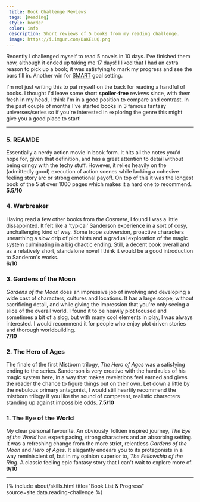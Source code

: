 ```yaml
---
 title: Book Challenge Reviews 
 tags: [Reading]
 style: border
 color: info
 description: Short reviews of 5 books from my reading challenge.
 image: https://i.imgur.com/DaKELUQ.png
---
```


Recently I challenged myself to read 5 novels in 10 days. I've finished them now, although it ended up taking me 17 days! I liked that I had an extra reason to pick up a book; it was satisfying to mark my progress and see the bars fill in. Another win for [SMART](https://asana.com/resources/smart-goals) goal setting.

I'm not just writing this to pat myself on the back for reading a handful of books. I thought I'd leave some short **spoiler-free** reviews since, with them fresh in my head, I think I'm in a good position to compare and contrast. In the past couple of months I've started books in 3 famous fantasy universes/series so if you're interested in exploring the genre this might give you a good place to start!

---

### 5. REAMDE

Essentially a nerdy action movie in book form. It hits all the notes you'd hope for, given that definition, and has a great attention to detail without being cringy with the techy stuff. However, it relies heavily on the (admittedly good) execution of action scenes while lacking a cohesive feeling story arc or strong emotional payoff. On top of this it was the longest book of the 5 at over 1000 pages which makes it a hard one to recommend.  
**5.5/10**

### 4. Warbreaker

Having read a few other books from *the Cosmere*, I found I was a little dissapointed. It felt like a 'typical' Sanderson experience in a sort of cosy, unchallenging kind of way. Some trope subversion, proactive characters unearthing a slow drip of plot hints and a gradual exploration of the magic system culminating in a big chaotic ending. Still, a decent book overall and as a relatively short, standalone novel I think it would be a good introduction to Sanderon's works.  
**6/10**

### 3. Gardens of the Moon

*Gardens of the Moon*  does an impressive job of involving and developing a wide cast of characters, cultures and locations. It has a large scope, without sacrificing detail, and while giving the impression that you're only seeing a slice of the overall world. I found it to be heavily plot focused and sometimes a bit of a slog, but with many cool elements in play, I was always interested. I would recommend it for people who enjoy plot driven stories and thorough worldbuilding.  
**7/10**

### 2. The Hero of Ages  

The finale of the first Mistborn trilogy, *The Hero of Ages* was a satisfying ending to the series. Sanderson is very creative with the hard rules of his magic system here, in a way that makes revelations feel earned and gives the reader the chance to figure things out on their own. Let down a little by the nebulous primary antagonist, I would still heartily recommend the mistborn trilogy if you like the sound of competent, realistic characters standing up against impossible odds.
**7.5/10**

### 1. The Eye of the World

My clear personal favourite. An obviously Tolkien inspired journey, *The Eye of the World* has expert pacing, strong characters and an absorbing setting. It was a refreshing change from the more strict, relentless *Gardens of the Moon* and *Hero of Ages*. It elegantly endears you to its protagonists in a way reminiscient of, but in my opinion superior to, *The Fellowship of the Ring*. A classic feeling epic fantasy story that I can't wait to explore more of.  
**9/10**

---

{% include about/skills.html title="Book List & Progress" source=site.data.reading-challenge %}
